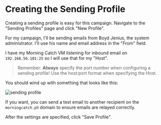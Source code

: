 # Creating the Sending Profile

Creating a sending profile is easy for this campaign. Navigate to the "Sending Profiles" page and click "New Profile".

For my campaign, I'll be sending emails from Boyd Jenius, the system administrator. I'll use his name and email address in the "From" field.

I have my Morning Catch VM listening for inbound email on `192.168.56.101:25` so I will use that for my "Host".

> Remember: **Always** specify the port number when configuring a sending profile! Use the host:port format when specifying the Host.

You should wind up with something that looks like this:

![sending profile](http://imgur.com/KJ4GBd9.png)

If you want, you can send a test email to another recipient on the `morningcatch.ph` domain to ensure emails are relayed correctly.

After the settings are specified, click "Save Profile".